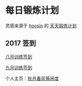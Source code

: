 # 每日锻炼计划

灵感来源于 [hoosin](https://github.com/hoosin) 的 [天天锻炼计划](https://github.com/hoosin/EveryDaySport)

## 2017 签到

<a href="2017/八月.md">八月训练签到</a>

<a href="2017/九月.md">九月训练签到</a>


个人主页：<a href="http://renkaigis.com/" target="_blank">秋月春风等闲度</a>
